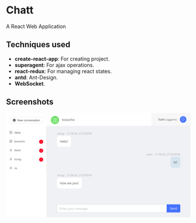# Chatt

A React Web Application

## Techniques used

- **create-react-app**: For creating project.
- **superagent**: For ajax operations.
- **react-redux**: For managing react states.
- **antd**: Ant-Design.
- **WebSocket**.

## Screenshots

![](./screenshot.png)